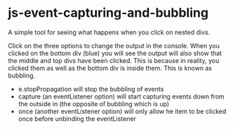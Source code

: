 # js-event-capturing-and-bubbling

A simple tool for seeing what happens when you click on nested divs.

Click on the three options to change the output in the console.  When you clicked on the bottom div (blue) you will see the output will also show that the middle and top divs have been clicked.  This is because in reality, you clicked them as well as the bottom div is inside them.  This is known as bubbling.

* e.stopPropagation will stop the bubbling of events
* capture (an eventListener option) will start capturing events down from the outside in (the opposite of bubbling which is up)
* once (another eventListener option) will only allow he item to be clicked once before unbinding the eventListener
